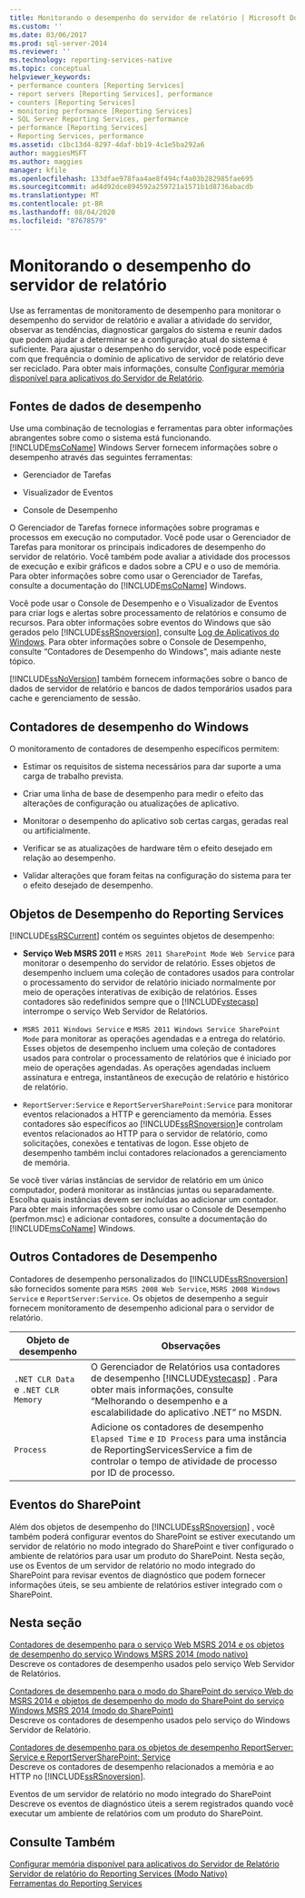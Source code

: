 ```yaml
---
title: Monitorando o desempenho do servidor de relatório | Microsoft Docs
ms.custom: ''
ms.date: 03/06/2017
ms.prod: sql-server-2014
ms.reviewer: ''
ms.technology: reporting-services-native
ms.topic: conceptual
helpviewer_keywords:
- performance counters [Reporting Services]
- report servers [Reporting Services], performance
- counters [Reporting Services]
- monitoring performance [Reporting Services]
- SQL Server Reporting Services, performance
- performance [Reporting Services]
- Reporting Services, performance
ms.assetid: c1bc13d4-8297-4daf-bb19-4c1e5ba292a6
author: maggiesMSFT
ms.author: maggies
manager: kfile
ms.openlocfilehash: 133dfae978faa4ae8f494cf4a03b282985fae695
ms.sourcegitcommit: ad4d92dce894592a259721a1571b1d8736abacdb
ms.translationtype: MT
ms.contentlocale: pt-BR
ms.lasthandoff: 08/04/2020
ms.locfileid: "87678579"
---
```

# <a name="monitoring-report-server-performance"></a>Monitorando o desempenho do servidor de relatório
  Use as ferramentas de monitoramento de desempenho para monitorar o desempenho do servidor de relatório e avaliar a atividade do servidor, observar as tendências, diagnosticar gargalos do sistema e reunir dados que podem ajudar a determinar se a configuração atual do sistema é suficiente. Para ajustar o desempenho do servidor, você pode especificar com que frequência o domínio de aplicativo de servidor de relatório deve ser reciclado. Para obter mais informações, consulte [Configurar memória disponível para aplicativos do Servidor de Relatório](../report-server/configure-available-memory-for-report-server-applications.md).  
  
## <a name="sources-of-performance-data"></a>Fontes de dados de desempenho  
 Use uma combinação de tecnologias e ferramentas para obter informações abrangentes sobre como o sistema está funcionando. [!INCLUDE[msCoName](../../includes/msconame-md.md)] Windows Server fornecem informações sobre o desempenho através das seguintes ferramentas:  
  
-   Gerenciador de Tarefas  
  
-   Visualizador de Eventos  
  
-   Console de Desempenho  
  
 O Gerenciador de Tarefas fornece informações sobre programas e processos em execução no computador. Você pode usar o Gerenciador de Tarefas para monitorar os principais indicadores de desempenho do servidor de relatório. Você também pode avaliar a atividade dos processos de execução e exibir gráficos e dados sobre a CPU e o uso de memória. Para obter informações sobre como usar o Gerenciador de Tarefas, consulte a documentação do [!INCLUDE[msCoName](../../includes/msconame-md.md)] Windows.  
  
 Você pode usar o Console de Desempenho e o Visualizador de Eventos para criar logs e alertas sobre processamento de relatórios e consumo de recursos. Para obter informações sobre eventos do Windows que são gerados pelo [!INCLUDE[ssRSnoversion](../../includes/ssrsnoversion-md.md)], consulte [Log de Aplicativos do Windows](windows-application-log.md). Para obter informações sobre o Console de Desempenho, consulte “Contadores de Desempenho do Windows”, mais adiante neste tópico.  
  
 [!INCLUDE[ssNoVersion](../../includes/ssnoversion-md.md)] também fornecem informações sobre o banco de dados de servidor de relatório e bancos de dados temporários usados para cache e gerenciamento de sessão.  
  
## <a name="windows-performance-counters"></a>Contadores de desempenho do Windows  
 O monitoramento de contadores de desempenho específicos permitem:  
  
-   Estimar os requisitos de sistema necessários para dar suporte a uma carga de trabalho prevista.  
  
-   Criar uma linha de base de desempenho para medir o efeito das alterações de configuração ou atualizações de aplicativo.  
  
-   Monitorar o desempenho do aplicativo sob certas cargas, geradas real ou artificialmente.  
  
-   Verificar se as atualizações de hardware têm o efeito desejado em relação ao desempenho.  
  
-   Validar alterações que foram feitas na configuração do sistema para ter o efeito desejado de desempenho.  
  
## <a name="reporting-services-performance-objects"></a>Objetos de Desempenho do Reporting Services  
 [!INCLUDE[ssRSCurrent](../../includes/ssrscurrent-md.md)] contém os seguintes objetos de desempenho:  
  
-   **Serviço Web MSRS 2011** e `MSRS 2011 SharePoint Mode Web Service` para monitorar o desempenho do servidor de relatório. Esses objetos de desempenho incluem uma coleção de contadores usados para controlar o processamento do servidor de relatório iniciado normalmente por meio de operações interativas de exibição de relatórios. Esses contadores são redefinidos sempre que o [!INCLUDE[vstecasp](../../includes/vstecasp-md.md)] interrompe o serviço Web Servidor de Relatórios.  
  
-   `MSRS 2011 Windows Service` e `MSRS 2011 Windows Service SharePoint Mode` para monitorar as operações agendadas e a entrega do relatório. Esses objetos de desempenho incluem uma coleção de contadores usados para controlar o processamento de relatórios que é iniciado por meio de operações agendadas. As operações agendadas incluem assinatura e entrega, instantâneos de execução de relatório e histórico de relatório.  
  
-   `ReportServer:Service` e `ReportServerSharePoint:Service` para monitorar eventos relacionados a HTTP e gerenciamento da memória. Esses contadores são específicos ao [!INCLUDE[ssRSnoversion](../../includes/ssrsnoversion-md.md)]e controlam eventos relacionados ao HTTP para o servidor de relatório, como solicitações, conexões e tentativas de logon. Esse objeto de desempenho também inclui contadores relacionados a gerenciamento de memória.  
  
 Se você tiver várias instâncias de servidor de relatório em um único computador, poderá monitorar as instâncias juntas ou separadamente. Escolha quais instâncias devem ser incluídas ao adicionar um contador. Para obter mais informações sobre como usar o Console de Desempenho (perfmon.msc) e adicionar contadores, consulte a documentação do [!INCLUDE[msCoName](../../includes/msconame-md.md)] Windows.  
  
## <a name="other-performance-counters"></a>Outros Contadores de Desempenho  
 Contadores de desempenho personalizados do [!INCLUDE[ssRSnoversion](../../includes/ssrsnoversion-md.md)] são fornecidos somente para `MSRS 2008 Web Service`, `MSRS 2008 Windows Service` e `ReportServer:Service`. Os objetos de desempenho a seguir fornecem monitoramento de desempenho adicional para o servidor de relatório.  
  
|Objeto de desempenho|Observações|  
|------------------------|-----------|  
|`.NET CLR Data` e `.NET CLR Memory`|O Gerenciador de Relatórios usa contadores de desempenho [!INCLUDE[vstecasp](../../includes/vstecasp-md.md)] . Para obter mais informações, consulte “Melhorando o desempenho e a escalabilidade do aplicativo .NET” no MSDN.|  
|`Process`|Adicione os contadores de desempenho  `Elapsed Time` e `ID Process` para uma instância de ReportingServicesService a fim de controlar o tempo de atividade de processo por ID de processo.|  
  
## <a name="sharepoint-events"></a>Eventos do SharePoint  
 Além dos objetos de desempenho do [!INCLUDE[ssRSnoversion](../../includes/ssrsnoversion-md.md)] , você também poderá configurar eventos do SharePoint se estiver executando um servidor de relatório no modo integrado do SharePoint e tiver configurado o ambiente de relatórios para usar um produto do SharePoint. Nesta seção, use os Eventos de um servidor de relatório no modo integrado do SharePoint para revisar eventos de diagnóstico que podem fornecer informações úteis, se seu ambiente de relatórios estiver integrado com o SharePoint.  
  
## <a name="in-this-section"></a>Nesta seção  
 [Contadores de desempenho para o serviço Web MSRS 2014 e os objetos de desempenho do serviço Windows MSRS 2014 &#40;modo nativo&#41;](performance-counters-msrs-2011-web-service-performance-objects.md)  
 Descreve os contadores de desempenho usados pelo serviço Web Servidor de Relatórios.  
  
 [Contadores de desempenho para o modo do SharePoint do serviço Web do MSRS 2014 e objetos de desempenho do modo do SharePoint do serviço Windows MSRS 2014 &#40;modo do SharePoint&#41;](performance-counters-msrs-2011-sharepoint-mode-performance-objects.md)  
 Descreve os contadores de desempenho usados pelo serviço do Windows Servidor de Relatório.  
  
 [Contadores de desempenho para os objetos de desempenho ReportServer: Service e ReportServerSharePoint: Service](performance-counters-reportserver-service-performance-objects.md)  
 Descreve os contadores de desempenho relacionados a memória e ao HTTP no [!INCLUDE[ssRSnoversion](../../includes/ssrsnoversion-md.md)].  
  
 Eventos de um servidor de relatório no modo integrado do SharePoint  
 Descreve os eventos de diagnóstico úteis a serem registrados quando você executar um ambiente de relatórios com um produto do SharePoint.  
  
## <a name="see-also"></a>Consulte Também  
 [Configurar memória disponível para aplicativos do Servidor de Relatório](../report-server/configure-available-memory-for-report-server-applications.md)   
 [Servidor de relatório do Reporting Services &#40;Modo Nativo&#41;](reporting-services-report-server-native-mode.md)   
 [Ferramentas do Reporting Services](../tools/reporting-services-tools.md)  
  
  
